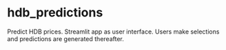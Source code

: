 # hdb_predictions
Predict HDB prices. Streamlit app as user interface. Users make selections and predictions are generated thereafter.
